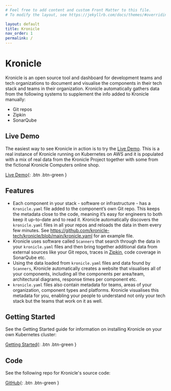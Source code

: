 ```yaml
---
# Feel free to add content and custom Front Matter to this file.
# To modify the layout, see https://jekyllrb.com/docs/themes/#overriding-theme-defaults

layout: default
title: Kronicle
nav_order: 1
permalink: /
---
```


# Kronicle

Kronicle is an open source tool and dashboard for development teams and tech organizations to document and visualise 
the components in their tech stack and teams in their organization.  Kronicle automatically gathers data from the
following systems to supplement the info added to Kronicle manually: 

* Git repos
* Zipkin
* SonarQube


## Live Demo

The easiest way to see Kronicle in action is to try the [Live Demo](https://demo.kronicle.tech). This is a real 
instance of Kronicle running on Kubernetes on AWS and it is populated with a mix of real data from the Kronicle Project 
together with some from the fictional Kronicle Computers online shop.

[Live Demo](https://demo.kronicle.tech){: .btn .btn-green }


## Features

* Each component in your stack - software or infrastructure - has a `Kronicle.yaml` file added to the component’s own Git repo. This keeps the metadata close to the code, meaning it’s easy for engineers to both keep it up-to-date and to read it. Kronicle automatically discovers the `kronicle.yaml` files in all your repos and reloads the data in them every few minutes.  See https://github.com/kronicle-tech/kronicle/blob/main/kronicle.yaml for an example file. 
* Kronicle uses software called `Scanners` that search through the data in your `kronicle.yaml` files and then bring together additional data from external sources like your Git repos, traces in [Zipkin](https://zipkin.io), code coverage in SonarQube etc.
* Using the data loaded from `kronicle.yaml` files and data found by `Scanners`, Kronicle automatically creates a website that visualises all of your components, including all the components per area/team, architectural diagrams, response times per component etc.
* `kronicle.yaml` files also contain metadata for teams, areas of your organization, component types and platforms. Kronicle visualises this metadata for you, enabling your people to understand not only your tech stack but the teams that work on it as well.


## Getting Started

See the Getting Started guide for information on installing Kronicle on your own Kubernetes cluster:

[Getting Started](/getting-started){: .btn .btn-green }


## Code

See the following repo for Kronicle's source code:

[GitHub](https://github.com/kronicle-tech/kronicle){: .btn .btn-green }
